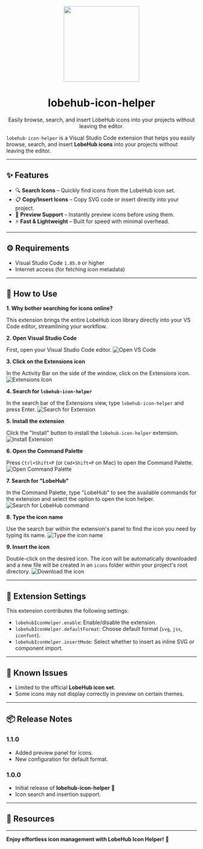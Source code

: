 <div align="center">
  <img src="./images/banner.png" width="200">
  <h1>lobehub-icon-helper</h1>
  <p>Easily browse, search, and insert LobeHub icons into your projects without leaving the editor.</p>
</div>

`lobehub-icon-helper` is a Visual Studio Code extension that helps you easily browse, search, and insert **LobeHub icons** into your projects without leaving the editor.

---

## ✨ Features

- 🔍 **Search Icons** – Quickly find icons from the LobeHub icon set.
- 📋 **Copy/Insert Icons** – Copy SVG code or insert directly into your project.
- 🎨 **Preview Support** – Instantly preview icons before using them.
- ⚡ **Fast & Lightweight** – Built for speed with minimal overhead.

---

## ⚙️ Requirements

- Visual Studio Code `1.85.0` or higher
- Internet access (for fetching icon metadata)

---

## 🚀 How to Use

**1. Why bother searching for icons online?**

This extension brings the entire LobeHub icon library directly into your VS Code editor, streamlining your workflow.

**2. Open Visual Studio Code**

First, open your Visual Studio Code editor.
![Open VS Code](./images/2.png)

**3. Click on the Extensions icon**

In the Activity Bar on the side of the window, click on the Extensions icon.
![Extensions Icon](./images/3.png)

**4. Search for `lobehub-icon-helper`**

In the search bar of the Extensions view, type `lobehub-icon-helper` and press Enter.
![Search for Extension](./images/4.png)

**5. Install the extension**

Click the "Install" button to install the `lobehub-icon-helper` extension.
![Install Extension](./images/5.png)

**6. Open the Command Palette**

Press `Ctrl+Shift+P` (or `Cmd+Shift+P` on Mac) to open the Command Palette.
![Open Command Palette](./images/6.png)

**7. Search for "LobeHub"**

In the Command Palette, type "LobeHub" to see the available commands for the extension and select the option to open the icon helper.
![Search for LobeHub command](./images/7.png)

**8. Type the icon name**

Use the search bar within the extension's panel to find the icon you need by typing its name.
![Type the icon name](./images/8.png)

**9. Insert the icon**

Double-click on the desired icon. The icon will be automatically downloaded and a new file will be created in an `icons` folder within your project's root directory.
![Download the icon](./images/9.png)

---

## 🔧 Extension Settings

This extension contributes the following settings:

- `lobehubIconHelper.enable`: Enable/disable the extension.
- `lobehubIconHelper.defaultFormat`: Choose default format (`svg`, `jsx`, `iconfont`).
- `lobehubIconHelper.insertMode`: Select whether to insert as inline SVG or component import.

---

## 🐞 Known Issues

- Limited to the official **LobeHub icon set**.
- Some icons may not display correctly in preview on certain themes.

---

## 📦 Release Notes

### 1.1.0

- Added preview panel for icons.
- New configuration for default format.

### 1.0.0

- Initial release of **lobehub-icon-helper** 🎉
- Icon search and insertion support.

---

## 📖 Resources


---

**Enjoy effortless icon management with LobeHub Icon Helper!** 🎨
